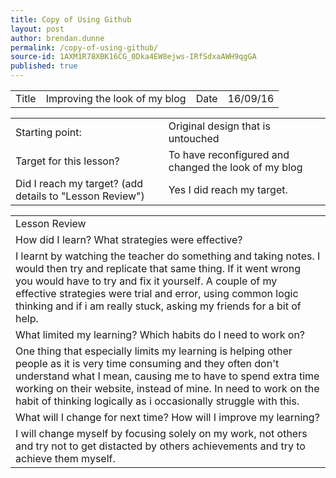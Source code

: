 ```yaml
---
title: Copy of Using Github
layout: post
author: brendan.dunne
permalink: /copy-of-using-github/
source-id: 1AXM1R78XBK16CG_0Dka4EW8ejws-IRfSdxaAWH9qgGA
published: true
---
```

<table>
  <tr>
    <td>Title</td>
    <td>Improving the look of my blog</td>
    <td>Date</td>
    <td>16/09/16</td>
  </tr>
</table>


<table>
  <tr>
    <td>Starting point:</td>
    <td>Original design that is untouched</td>
  </tr>
  <tr>
    <td>Target for this lesson?</td>
    <td>To have reconfigured and changed the look of my blog</td>
  </tr>
  <tr>
    <td>Did I reach my target? 
(add details to "Lesson Review")</td>
    <td> Yes I did reach my target. </td>
  </tr>
</table>


<table>
  <tr>
    <td>Lesson Review</td>
  </tr>
  <tr>
    <td>How did I learn? What strategies were effective? </td>
  </tr>
  <tr>
    <td>I learnt by watching the teacher do something and taking notes. I would then try and replicate that same thing. If it went wrong you would have to try and fix it yourself. A couple of my effective strategies were trial and error, using common logic thinking and if i am really stuck, asking my friends for a bit of help.</td>
  </tr>
  <tr>
    <td>What limited my learning? Which habits do I need to work on? </td>
  </tr>
  <tr>
    <td>One thing that especially limits my learning is helping other people as it is very time consuming and they often don't understand what I mean, causing me to have to spend extra time working on their website, instead of mine. In need to work on the habit of thinking logically as i occasionally struggle with this.</td>
  </tr>
  <tr>
    <td>What will I change for next time? How will I improve my learning?</td>
  </tr>
  <tr>
    <td>I will change myself by focusing solely on my work, not others and try not to get distacted by others achievements and try to achieve them myself.</td>
  </tr>
</table>



